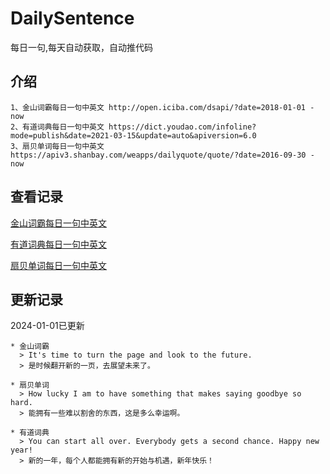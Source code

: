# DailySentence

每日一句,每天自动获取，自动推代码

## 介绍

```
1、金山词霸每日一句中英文 http://open.iciba.com/dsapi/?date=2018-01-01 - now
2、有道词典每日一句中英文 https://dict.youdao.com/infoline?mode=publish&date=2021-03-15&update=auto&apiversion=6.0
3、扇贝单词每日一句中英文 https://apiv3.shanbay.com/weapps/dailyquote/quote/?date=2016-09-30 - now
```

## 查看记录

[金山词霸每日一句中英文](./data/iciba/)

[有道词典每日一句中英文](./data/youdao/)

[扇贝单词每日一句中英文](./data/shanbay/)

## 更新记录
2024-01-01已更新 
```
* 金山词霸
  > It's time to turn the page and look to the future.
  > 是时候翻开新的一页，去展望未来了。

* 扇贝单词
  > How lucky I am to have something that makes saying goodbye so hard.
  > 能拥有一些难以割舍的东西，这是多么幸运啊。

* 有道词典
  > You can start all over. Everybody gets a second chance. Happy new year!
  > 新的一年，每个人都能拥有新的开始与机遇，新年快乐！

```
